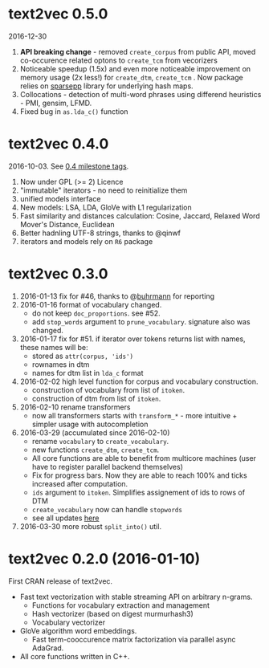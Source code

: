 # text2vec 0.5.0
2016-12-30

1. **API breaking change** - removed `create_corpus` from public API, moved co-occurence related optons to `create_tcm` from vecorizers
1. Noticeable speedup (1.5x) and even more noticeable improvement on memory usage (2x less!) for `create_dtm`, `create_tcm` . Now package relies on [sparsepp](https://github.com/dselivanov/sparsepp) library for underlying hash maps.
1. Collocations -  detection of multi-word phrases using differend heuristics - PMI, gensim, LFMD.
1. Fixed bug in `as.lda_c()` function

# text2vec 0.4.0

2016-10-03. See [0.4 milestone tags](https://github.com/dselivanov/text2vec/milestone/3).

1. Now under GPL (>= 2) Licence
1. "immutable" iterators - no need to reinitialize them
1. unified models interface
1. New models: LSA, LDA, GloVe with L1 regularization
1. Fast similarity and distances calculation: Cosine, Jaccard, Relaxed Word Mover's Distance, Euclidean
1. Better hadnling UTF-8 strings, thanks to @qinwf
1. iterators and models rely on `R6` package

# text2vec 0.3.0

1. 2016-01-13 fix for #46, thanks to @[buhrmann](https://github.com/buhrmann) for reporting 
1. 2016-01-16 format of vocabulary changed.
    * do not keep `doc_proportions`. see #52.
    * add `stop_words` argument to `prune_vocabulary`. signature also was changed.
1. 2016-01-17 fix for #51. if iterator over tokens returns list with names, these names will be:
    * stored as `attr(corpus, 'ids')`
    * rownames in dtm
    * names for dtm list in `lda_c` format
1. 2016-02-02 high level function for corpus and vocabulary construction.
    * construction of vocabulary from list of `itoken`. 
    * construction of dtm from list of `itoken`. 
1. 2016-02-10 rename transformers
    * now all transformers starts with `transform_*` - more intuitive + simpler usage with autocompletion
1. 2016-03-29 (accumulated since 2016-02-10)
    * rename `vocabulary` to `create_vocabulary`.
    * new functions `create_dtm`, `create_tcm`.
    * All core functions are able to benefit from multicore machines (user have to register parallel backend themselves)
    * Fix for progress bars. Now they are able to reach 100% and ticks increased after computation.
    * `ids` argument to `itoken`. Simplifies assignement of ids to rows of DTM
    * `create_vocabulary` now can handle `stopwords` 
    * see all updates [here](https://github.com/dselivanov/text2vec/milestones/0.3)
1. 2016-03-30 more robust `split_into()` util.

# text2vec 0.2.0 (2016-01-10)

First CRAN release of text2vec.

* Fast text vectorization with stable streaming API on arbitrary n-grams.
    * Functions for vocabulary extraction and management
    * Hash vectorizer (based on digest murmurhash3)
    * Vocabulary vectorizer
* GloVe algorithm word embeddings.
    * Fast term-cooccurence matrix factorization via parallel async AdaGrad.
* All core functions written in C++.
